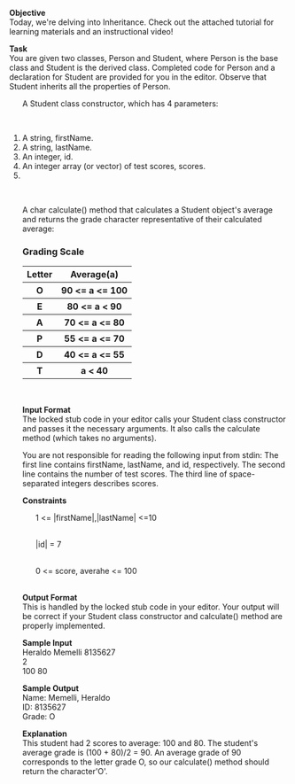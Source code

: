 <b>Objective</b><br>
Today, we're delving into Inheritance. Check out the attached tutorial for learning materials and an instructional video!<br>

<b>Task</b><br>
You are given two classes, Person and Student, where Person is the base class and Student is the derived class. Completed code for Person and a declaration for Student are provided for you in the editor. Observe that Student inherits all the properties of Person.
<ul>A Student class constructor, which has 4 parameters:</ul><br>
<ol>
<li>A string, firstName.</li>
<li>A string, lastName.</li>
<li>An integer, id.</li>
<li>An integer array (or vector) of test scores, scores.<li>
</ol><br>

<ul>A char calculate() method that calculates a Student object's average and returns the grade character representative of their calculated average:<il>

<h3>Grading Scale</h3>
<table>
<tr>
<th><b>Letter</b></th>
<th><b>Average(a)</b></th>
</tr>
<tr>
<th><b>O</b></th>
<th>90 <= a <= 100</th>
</tr>
<tr>
<th><b>E</b></th>
<th>80 <= a < 90</th>
</tr>
<tr>
<th><b>A</b></th>
<th>70 <= a <= 80</th>
</tr>
<tr>
<th><b>P</b></th>
<th>55 <= a <= 70</th>
</tr><tr>
<th><b>D</b></th>
<th>40 <= a <= 55</th>
</tr>
<tr>
<th><b>T</b></th>
<th> a < 40</th>
</tr>
</table><br>


<b>Input Format</b><br>
The locked stub code in your editor calls your Student class constructor and passes it the necessary arguments. It also calls the calculate method (which takes no arguments).

You are not responsible for reading the following input from stdin: 
The first line contains firstName, lastName, and id, respectively. The second line contains the number of test scores. The third line of space-separated integers describes scores.<br>

<b>Constraints</b><br>
<ul>1 <= |firstName|,|lastName| <=10</ul><br>
<ul>|id| = 7</ul><br>
<ul>0 <= score, averahe <= 100</ul><br>

<b>Output Format</b><br>
This is handled by the locked stub code in your editor. Your output will be correct if your Student class constructor and calculate() method are properly implemented.<br>

<b>Sample Input</b><br>
Heraldo Memelli 8135627<br>
2<br>
100 80<br>

<b>Sample Output</b><br>
 Name: Memelli, Heraldo<br>
 ID: 8135627<br>
 Grade: O<br>



<b>Explanation</b><br>
This student had 2 scores to average: 100 and 80. The student's average grade is (100 + 80)/2 = 90. An average grade of 90 corresponds to the letter grade O, so our calculate() method should return the character'O'.
